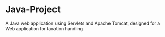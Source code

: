 # Java-Project
A Java web application using Servlets and Apache Tomcat, designed for a Web application for taxation handling
